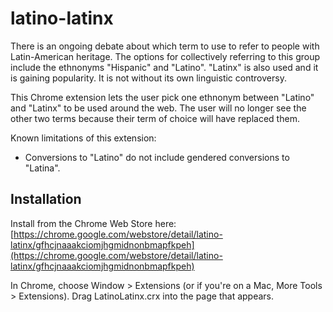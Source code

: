 latino-latinx
=============
There is an ongoing debate about which term to use to refer to people with Latin-American heritage. The options for collectively referring to this group include the ethnonyms "Hispanic" and "Latino". "Latinx" is also used and it is gaining popularity. It is not without its own linguistic controversy. 

 This Chrome extension lets the user pick one ethnonym between "Latino" and "Latinx" to be used around the web. The user will no longer see the other two terms because their term of choice will have replaced them. 

Known limitations of this extension:
- Conversions to "Latino" do not include gendered conversions to "Latina".

Installation
------------
Install from the Chrome Web Store here: [https://chrome.google.com/webstore/detail/latino-latinx/gfhcjnaaakciomjhgmidnonbmapfkpeh](https://chrome.google.com/webstore/detail/latino-latinx/gfhcjnaaakciomjhgmidnonbmapfkpeh)

In Chrome, choose Window > Extensions (or if you're on a Mac, More Tools > Extensions).  Drag LatinoLatinx.crx into the page that appears.